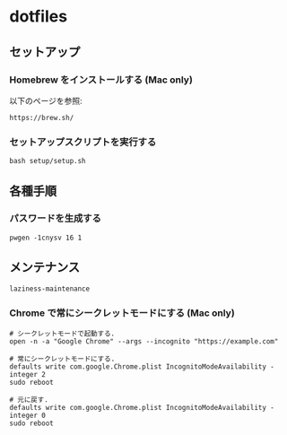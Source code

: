 # dotfiles

## セットアップ

### Homebrew をインストールする (Mac only)

以下のページを参照:

    https://brew.sh/

### セットアップスクリプトを実行する

    bash setup/setup.sh

## 各種手順

### パスワードを生成する

    pwgen -1cnysv 16 1

## メンテナンス

    laziness-maintenance

### Chrome で常にシークレットモードにする (Mac only)

    # シークレットモードで起動する.
    open -n -a "Google Chrome" --args --incognito "https://example.com"

    # 常にシークレットモードにする.
    defaults write com.google.Chrome.plist IncognitoModeAvailability -integer 2
    sudo reboot

    # 元に戻す.
    defaults write com.google.Chrome.plist IncognitoModeAvailability -integer 0
    sudo reboot

